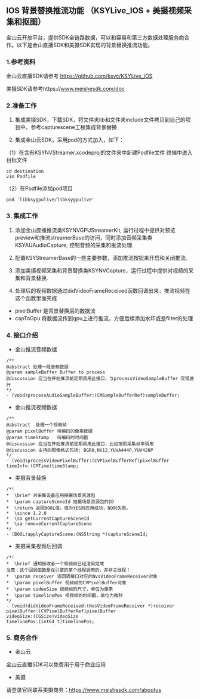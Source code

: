 ## IOS 背景替换推流功能 （KSYLive_IOS + 美摄视频采集和抠图）

金山云开放平台，提供SDK全链路数据，可以和容易和第三方数据处理服务商合作。以下是金山直播SDK和美摄SDK实现的背景替换推流功能。

### 1.参考资料
金山云直播SDK请参考 https://github.com/ksvc/KSYLive_iOS

美摄SDK请参考https://www.meishesdk.com/doc

### 2.准备工作

1. 集成美摄SDK，下载SDK，将文件夹lib和文件夹include文件拷贝到自己的项目中，参考capturescene工程集成背景替换

2. 集成金山云SDK，采用pod的方式加入，如下：

（1）在含有KSYNVStreamer.xcodeproj的文件夹中新建Podfile文件
终端中进入目标文件
```
cd destination
vim Podfile
```
（2）在Podfile添加pod项目
```
pod 'libksygpulive/libksygpulive'
```

### 3. 集成工作

1. 添加金山直播推流类KSYNVGPUStreamerKit, 运行过程中提供对预览preview和推流streamerBase的访问，同时添加音频采集类KSYAUAudioCapture,  控制音频的采集和推流处理.

2. 配置KSYStreamerBase的一些主要参数，添加推流按钮来开启和关闭推流.

3. 添加美摄视频采集和背景替换类KSYNVCapture，运行过程中提供对视频的采集和背景替换.

4. 处理后的视频数据通过didVideoFrameReceived函数回调出来，推流视频在这个函数里面完成

* pixelBuffer 是背景替换后的数据流
* capToGpu 将数据流传到gpu上进行推流，方便后续添加水印或是filter的处理

### 4. 接口介绍

* 金山推流音频数据

```
/**
@abstract 处理一段音频数据
@param sampleBuffer Buffer to process
@discussion 应当在开始推流前定期调用此接口，与processVideoSampleBuffer 交错进行
*/
- (void)processAudioSampleBuffer:(CMSampleBufferRef)sampleBuffer;
```

* 金山推流视频数据

```
/**
@abstract  处理一个视频帧
@param pixelBuffer 待编码的像素数据
@param timeStamp   待编码的时间戳
@discussion 应当在开始推流前定期调用此接口，比如按照采集帧率调用
@discussion 支持的图像格式包括: BGR0,NV12,YUVA444P,YUV420P
*/
- (void)processVideoPixelBuffer:(CVPixelBufferRef)pixelBuffer
timeInfo:(CMTime)timeStamp;
```

* 美摄背景替换

```
/*!
*  \brief 对采集设备应用拍摄场景资源包
*  \param captureSceneId 拍摄场景资源包的ID
*  \return 返回BOOL值。值为YES则应用成功，NO则失败。
*  \since 1.2.0
*  \sa getCurrentCaptureSceneId
*  \sa removeCurrentCaptureScene
*/
- (BOOL)applyCaptureScene:(NSString *)captureSceneId;
```

* 美摄采集视频后回调

```
/*!
*  \brief 通知接收者一个视频帧已经渲染完成
注意：这个回调函数是在引擎的某个线程调用的，并非主线程！
*  \param receiver 该回调接口对应的NvsVideoFrameReceiver对象
*  \param pixelBuffer 视频帧的CVPixelBuffer对象
*  \param videoSize 视频帧的尺寸，单位为像素
*  \param timelinePos 视频帧的时间戳，单位为微秒
*/
- (void)didVideoFrameReceived:(NvsVideoFrameReceiver *)receiver
pixelBuffer:(CVPixelBufferRef)pixelBuffer
videoSize:(CGSize)videoSize
timelinePos:(int64_t)timelinePos;
```

### 5. 商务合作
* 金山云

金山云直播SDK可以免费用于用于商业应用

* 美摄

请登录官网联系美摄商务：https://www.meishesdk.com/aboutus


[kiwi]:https://www.meishesdk.com/aboutus
